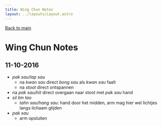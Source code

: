 ```yaml
---
title: Wing Chun Notes
layout: ../layouts/Layout.astro
---
```


[Back to main](/wingchun/)

# Wing Chun Notes

## 11-10-2016

- *pak sau*/*lap sau*
  - na *kwan sau* direct *bong sau* als *kwan sau* faalt
  - na *stoot* direct ontspannen
- na *pak sau*/*hit* direct overgaan naar stoot met *pak sau* hand
- *sil lim tao*
  - *tahn sau*/*hang sau*: hand door het midden, arm mag hier wel lichtjes
    langs lichaam glijden
- *pak sau*
  - arm opsluiten
